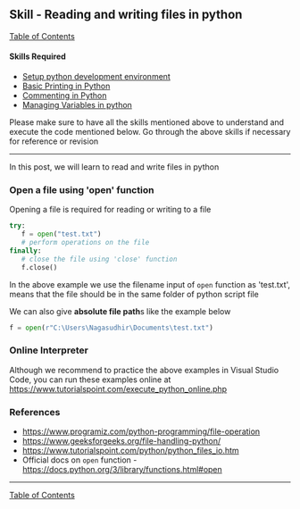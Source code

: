 ## Skill - Reading and writing files in python
[Table of Contents](https://nagasudhir.blogspot.com/2020/04/taming-python-table-of-contents.html)

#### Skills Required
* [Setup python development environment](https://nagasudhir.blogspot.com/2020/04/setup-python-development-environment_14.html)
* [Basic Printing in Python](https://nagasudhir.blogspot.com/2020/04/basic-printing-in-python.html)
* [Commenting in Python](https://nagasudhir.blogspot.com/2020/04/comments-in-python.html)
* [Managing Variables in python](https://nagasudhir.blogspot.com/2020/04/managing-variables-in-python.html)

Please make sure to have all the skills mentioned above to understand and execute the code mentioned below. Go through the above skills if necessary for reference or revision
<hr/>

In this post, we will learn to read and write files in python

### Open a file using 'open' function
Opening a file is required for reading or writing to a file
```python
try:
   f = open("test.txt")
   # perform operations on the file
finally:
   # close the file using 'close' function
   f.close()
```
In the above example we use the filename input of `open` function as 'test.txt', means that the file should be in the same folder of python script file

We can also give **absolute file path**s like the example below
```python
f = open(r"C:\Users\Nagasudhir\Documents\test.txt")
```


### Online Interpreter
Although we recommend to practice the above examples in Visual Studio Code, you can run these examples online at https://www.tutorialspoint.com/execute_python_online.php

### References
* https://www.programiz.com/python-programming/file-operation
* https://www.geeksforgeeks.org/file-handling-python/
* https://www.tutorialspoint.com/python/python_files_io.htm
* Official docs on `open` function - https://docs.python.org/3/library/functions.html#open
<hr/>

[Table of Contents](https://nagasudhir.blogspot.com/2020/04/taming-python-table-of-contents.html)
<!--stackedit_data:
eyJwcm9wZXJ0aWVzIjoidGl0bGU6IFJlYWRpbmcgYW5kIHdyaX
RpbmcgZmlsZXMgaW4gcHl0aG9uXG5hdXRob3I6IE5hZ2FzdWRo
aXIgUHVsbGFcbmRhdGU6ICcyMDIwLTA1LTMxJ1xudGFnczogJ2
xlYXJuaW5nLCBweXRob24sIHRhbWluZ19weXRob25fc2tpbGwn
XG5jYXRlZ29yaWVzOiB0YW1pbmdfcHl0aG9uX3NraWxsXG4iLC
JoaXN0b3J5IjpbMTQxNjc3ODE1NCwtMTYzMDY2NjE3NV19
-->